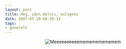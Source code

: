 ```yaml
---
layout: post
title: Meg, sånn delvis, muligens
date: 2007-05-10 00:20:13
tags: 
- generelt
---
```

<div align="center"><img src="http://images.meez.com/user04/03/09/0309_10008622069.gif" alt="Meeeeeeeeeememememememem" /></div>
